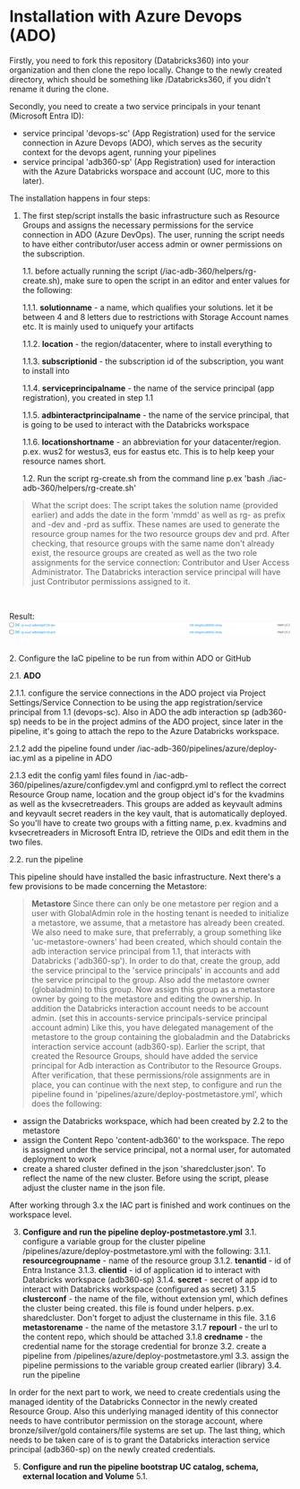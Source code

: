 # Installation with Azure Devops (ADO)

Firstly, you need to fork this repository (Databricks360) into your organization and then clone the repo locally. Change to the newly created directory, which should be something like /Databricks360, if you didn't rename it during the clone.

Secondly, you need to create a two service principals in your tenant (Microsoft Entra ID):
* service principal 'devops-sc' (App Registration) used for the service connection in Azure Devops (ADO), which serves as the security context for the devops agent, running your pipelines
* service principal 'adb360-sp' (App Registration) used for interaction with the Azure Databricks worspace and account (UC, more to this later). 

The installation happens in four steps:

1. The first step/script installs the basic infrastructure such as Resource Groups and assigns the necessary permissions for the service connection in ADO (Azure DevOps). The user, running the script needs to have either contributor/user access admin or owner permissions on the subscription.

    1.1. before actually running the script (/iac-adb-360/helpers/rg-create.sh), make sure to open the script in an editor and enter values for the following:
   
    1.1.1. **solutionname** - a name, which qualifies your solutions. let it be between 4 and 8 letters due to restrictions with Storage Account names etc. It is mainly used to uniquefy your artifacts
    
    1.1.2. **location** - the region/datacenter, where to install everything to
   
    1.1.3. **subscriptionid** - the subscription id of the subscription, you want to install into
   
    1.1.4. **serviceprincipalname** - the name of the service principal (app registration), you created in step 1.1
   
    1.1.5. **adbinteractprincipalname** - the name of the service principal, that is going to be used to interact with the Databricks workspace
   
    1.1.6. **locationshortname** - an abbreviation for your datacenter/region. p.ex. wus2 for westus3, eus for eastus etc. This is to help keep your resource names short.

    1.2. Run the script rg-create.sh from the command line p.ex 'bash ./iac-adb-360/helpers/rg-create.sh'

> What the script does: 
  The script takes the solution name (provided earlier) and adds the date in the form 'mmdd' as well as rg- as prefix and -dev and -prd as suffix. These names are used to generate the resource group names for the two resource groups dev and prd. After checking, that resource groups with the same name don't already exist, the resource groups are created as well as the two role assignments for the service connection: Contributor and User Access Administrator. The Databricks interaction service principal will have just Contributor permissions assigned to it.

  <br/>

  Result:
  ![Resource Groups](/imagery/resourcegroups.png)

<br/>
2. Configure the IaC pipeline to be run from within ADO or GitHub

2.1. **ADO**

2.1.1. configure the service connections in the ADO project via Project Settings/Service Connection to be using the app registration/service principal from 1.1 (devops-sc). Also in ADO the adb interaction sp (adb360-sp) needs to be in the project admins of the ADO project, since later in the pipeline, it's going to attach the repo to the Azure Databricks workspace.

2.1.2 add the pipeline found under /iac-adb-360/pipelines/azure/deploy-iac.yml as a pipeline in ADO

2.1.3 edit the config yaml files found in /iac-adb-360/pipelines/azure/configdev.yml and configprd.yml to reflect the correct Resource Group name, location and the group object id's for the kvadmins as well as the kvsecretreaders. This groups are added as keyvault admins and keyvault secret readers in the key vault, that is automatically deployed. So you'll have to create two groups with a fitting name, p.ex. kvadmins and kvsecretreaders in Microsoft Entra ID, retrieve the OIDs and edit them in the two files.

2.2. run the pipeline

This pipeline should have installed the basic infrastructure. Next there's a few provisions to be made concerning the Metastore:


> **Metastore**
Since there can only be one metastore per region and a user with GlobalAdmin role in the hosting tenant is needed to initialize a metastore, we assume, that a metastore has already been created. 
We also need to make sure, that preferrably, a group something like 'uc-metastore-owners' had been created, which should contain the adb interaction service principal from 1.1, that interacts with Databricks ('adb360-sp'). In order to do that, create the group, add the service principal to the 'service principals' in accounts and add the service principal to the group. Also add the metastore owner (globaladmin) to this group. Now assign this group as a metastore owner by going to the metastore and editing the ownership. In addition the Databricks interaction account needs to be account admin. (set this in accounts-service principals-service principal account admin) Like this, you have delegated management of the metastore to the group containing the globaladmin and the Databricks interaction service account (adb360-sp). Earlier the script, that created the Resource Groups, should have added the service principal for Adb interaction as Contributor to the Resource Groups.
After verification, that these permissions/role assignments are in place, you can continue with the next step, to configure and run the pipeline found in 'pipelines/azure/deploy-postmetastore.yml', which does the following:

* assign the Databricks workspace, which had been created by 2.2 to the metastore
* assign the Content Repo 'content-adb360' to the workspace. The repo is assigned under the service principal, not a normal user, for automated deployment to work
* create a shared cluster defined in the json 'sharedcluster.json'. To reflect the name of the new cluster. Before using the script, please adjust the cluster name in the json file.

After working through 3.x the IAC part is finished and work continues on the workspace level. 

3. **Configure and run the pipeline deploy-postmetastore.yml**
3.1. configure a variable group for the cluster pipeline /pipelines/azure/deploy-postmetastore.yml with the following:
3.1.1. **resourcegroupname** - name of the resource group
3.1.2. **tenantid** - id of Entra Instance
3.1.3. **clientid** - id of application id to interact with Databricks workspace (adb360-sp)
3.1.4. **secret** - secret of app id to interact with Databricks workspace (configured as secret)
3.1.5 **clusterconf** - the name of the file, without extension yml, which defines the cluster being created. this file is found under helpers. p.ex. sharedcluster. Don't forget to adjust the clustername in this file.
3.1.6 **metastorename** - the name of the metastore
3.1.7 **repourl** - the url to the content repo, which should be attached
3.1.8 **credname** - the credential name for the storage credential for bronze
3.2. create a pipeline from /pipelines/azure/deploy-postmetastore.yml 
3.3. assign the pipeline permissions to the variable group created earlier (library)
3.4. run the pipeline

In order for the next part to work, we need to create credentials using the managed identity of the Databricks Connector in the newly created Resource Group. Also this underlying managed identity of this connector needs to have contributor permission on the storage account, where bronze/silver/gold containers/file systems are set up. The last thing, which needs to be taken care of is to grant the Databricks interaction service principal (adb360-sp) on the newly created credentials.

5. **Configure and run the pipeline bootstrap UC catalog, schema, external location and Volume**
5.1. 


